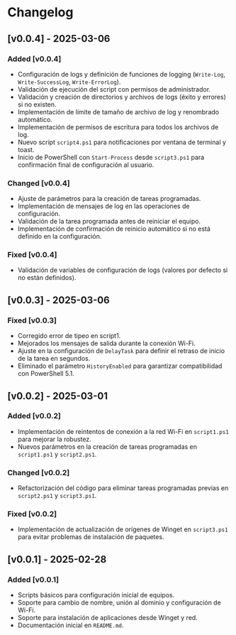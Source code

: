 # Changelog

## [v0.0.4] - 2025-03-06

### Added [v0.0.4]

- Configuración de logs y definición de funciones de logging (`Write-Log`, `Write-SuccessLog`, `Write-ErrorLog`).
- Validación de ejecución del script con permisos de administrador.
- Validación y creación de directorios y archivos de logs (éxito y errores) si no existen.
- Implementación de límite de tamaño de archivo de log y renombrado automático.
- Implementación de permisos de escritura para todos los archivos de log.
- Nuevo script `script4.ps1` para notificaciones por ventana de terminal y toast.
- Inicio de PowerShell con `Start-Process` desde `script3.ps1` para confirmación final de configuración al usuario.

### Changed [v0.0.4]

- Ajuste de parámetros para la creación de tareas programadas.
- Implementación de mensajes de log en las operaciones de configuración.
- Validación de la tarea programada antes de reiniciar el equipo.
- Implementación de confirmación de reinicio automático si no está definido en la configuración.

### Fixed [v0.0.4]

- Validación de variables de configuración de logs (valores por defecto si no están definidos).

## [v0.0.3] - 2025-03-06

### Fixed [v0.0.3]

- Corregido error de tipeo en script1.
- Mejorados los mensajes de salida durante la conexión Wi-Fi.
- Ajuste en la configuración de `DelayTask` para definir el retraso de inicio de la tarea en segundos.
- Eliminado el parámetro `HistoryEnabled` para garantizar compatibilidad con PowerShell 5.1.

## [v0.0.2] - 2025-03-01

### Added [v0.0.2]

- Implementación de reintentos de conexión a la red Wi-Fi en `script1.ps1` para mejorar la robustez.
- Nuevos parámetros en la creación de tareas programadas en `script1.ps1` y `script2.ps1`.

### Changed [v0.0.2]

- Refactorización del código para eliminar tareas programadas previas en `script2.ps1` y `script3.ps1`.

### Fixed [v0.0.2]

- Implementación de actualización de orígenes de Winget en `script3.ps1` para evitar problemas de instalación de paquetes.

## [v0.0.1] - 2025-02-28

### Added [v0.0.1]

- Scripts básicos para configuración inicial de equipos.
- Soporte para cambio de nombre, unión al dominio y configuración de Wi-Fi.
- Soporte para instalación de aplicaciones desde Winget y red.
- Documentación inicial en `README.md`.
